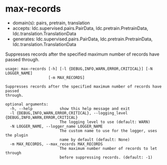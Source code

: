 # max-records

* domain(s): pairs, pretrain, translation
* accepts: ldc.supervised.pairs.PairData, ldc.pretrain.PretrainData, ldc.translation.TranslationData
* generates: ldc.supervised.pairs.PairData, ldc.pretrain.PretrainData, ldc.translation.TranslationData

Suppresses records after the specified maximum number of records have passed through.

```
usage: max-records [-h] [-l {DEBUG,INFO,WARN,ERROR,CRITICAL}] [-N LOGGER_NAME]
                   [-m MAX_RECORDS]

Suppresses records after the specified maximum number of records have passed
through.

optional arguments:
  -h, --help            show this help message and exit
  -l {DEBUG,INFO,WARN,ERROR,CRITICAL}, --logging_level {DEBUG,INFO,WARN,ERROR,CRITICAL}
                        The logging level to use (default: WARN)
  -N LOGGER_NAME, --logger_name LOGGER_NAME
                        The custom name to use for the logger, uses the plugin
                        name by default (default: None)
  -m MAX_RECORDS, --max_records MAX_RECORDS
                        The maximum number number of records to let through
                        before suppressing records. (default: -1)
```
